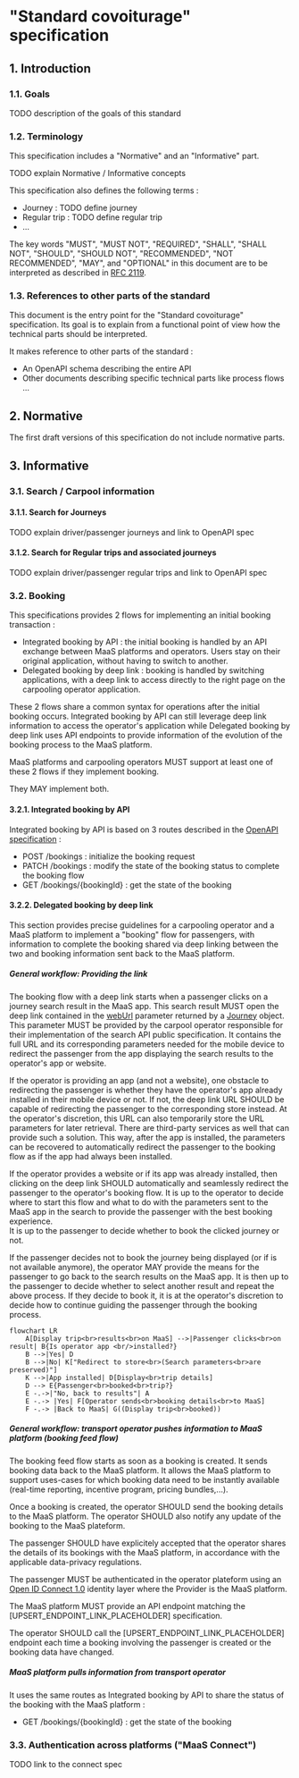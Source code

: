 # "Standard covoiturage" specification

## 1. Introduction

### 1.1. Goals

TODO description of the goals of this standard

### 1.2. Terminology

This specification includes a "Normative" and an "Informative" part.

TODO explain Normative / Informative concepts

This specification also defines the following terms : 

- Journey : TODO define journey 
- Regular trip : TODO define regular trip
- ...

The key words "MUST", "MUST NOT", "REQUIRED", "SHALL", "SHALL NOT", "SHOULD", "SHOULD NOT", "RECOMMENDED", "NOT RECOMMENDED", "MAY", and "OPTIONAL" in this document are to be interpreted as described in [RFC 2119](http://tools.ietf.org/html/rfc2119).

### 1.3. References to other parts of the standard

This document is the entry point for the "Standard covoiturage" specification. Its goal is to explain from a functional point of view how the technical parts should be interpreted.

It makes reference to other parts of the standard : 

- An OpenAPI schema describing the entire API
- Other documents describing specific technical parts like process flows ...

## 2. Normative 

The first draft versions of this specification do not include normative parts.

## 3. Informative

### 3.1. Search / Carpool information

#### 3.1.1. Search for Journeys

TODO explain driver/passenger journeys and link to OpenAPI spec

#### 3.1.2. Search for Regular trips and associated journeys

TODO explain driver/passenger regular trips and link to OpenAPI spec

### 3.2. Booking

This specifications provides 2 flows for implementing an initial booking transaction : 

- Integrated booking by API : the initial booking is handled by an API exchange between MaaS platforms and operators. Users stay on their original application, without having to switch to another.
- Delegated booking by deep link : booking is handled by switching 
  applications, with a deep link to access directly to the right page on the 
  carpooling operator application.

These 2 flows share a common syntax for operations after the initial booking 
occurs. Integrated booking by API can still leverage deep link information to 
access the operator's application while Delegated booking by deep link uses 
API endpoints to provide information of the evolution of the booking process 
to the MaaS platform.

MaaS platforms and carpooling operators MUST support at least one of these 2 flows if they implement booking.

They MAY implement both.

#### 3.2.1. Integrated booking by API

Integrated booking by API is based on 3 routes described in the [OpenAPI 
specification](standard-covoiturage_openapi.yaml) : 

- POST /bookings : initialize the booking request
- PATCH /bookings : modify the state of the booking status to complete the booking flow 
- GET /bookings/{bookingId} : get the state of the booking

#### 3.2.2. Delegated booking by deep link

This section provides precise guidelines for a carpooling operator and a MaaS 
platform to implement a "booking" flow for passengers, with information to 
complete the booking shared via deep linking between the two and booking 
information sent back to the MaaS platform.

##### General workflow: Providing the link

The booking flow with a deep link starts when a passenger clicks on a journey 
search result in the MaaS app. This search result MUST open the deep link 
contained in the 
[webUrl](https://github.com/fabmob/standard-covoiturage/pull/2/files#diff-c722233128f788ea06650bffef56e418732898441b4e2199997c40e9070e3345R269) 
parameter returned by a 
[Journey](https://github.com/fabmob/standard-covoiturage/pull/2/files#diff-c722233128f788ea06650bffef56e418732898441b4e2199997c40e9070e3345R220) 
object. This parameter MUST be provided by the carpool operator responsible 
for their implementation of the search API public specification. It contains 
the full URL and its corresponding parameters needed for the mobile device to 
redirect the passenger from the app displaying the search results to the 
operator's app or website.

If the operator is providing an app (and not a website), one obstacle to 
redirecting the passenger is whether they have the operator's app already 
installed in their mobile device or not. If not, the deep link URL SHOULD be 
capable of redirecting the passenger to the corresponding store instead. At 
the operator's discretion, this URL can also temporarily store the URL 
parameters for later retrieval. There are third-party services as well that 
can provide such a solution. This way, after the app is installed, the 
parameters can be recovered to automatically redirect the passenger to the 
booking flow as if the app had always been installed.

If the operator provides a website or if its app was already installed, then 
clicking on the deep link SHOULD automatically and seamlessly redirect the 
passenger to the operator's booking flow. It is up to the operator to decide 
where to start this flow and what to do with the parameters sent to the MaaS 
app in the search to provide the passenger with the best booking experience.  
It is up to the passenger to decide whether to book the clicked journey or 
not.

If the passenger decides not to book the journey being displayed (or if is not 
available anymore), the operator MAY provide the means for the passenger to go 
back to the search results on the MaaS app. It is then up to the passenger to 
decide whether to select another result and repeat the above process. If they 
decide to book it, it is at the operator's discretion to decide how to 
continue guiding the passenger through the booking process.

~~~mermaid
flowchart LR
    A[Display trip<br>results<br>on MaaS] -->|Passenger clicks<br>on result| B{Is operator app <br/>installed?}
    B -->|Yes| D
    B -->|No| K["Redirect to store<br>(Search parameters<br>are preserved)"]
    K -->|App installed| D[Display<br>trip details]
    D --> E{Passenger<br>booked<br>trip?}
    E -.->|"No, back to results"| A
    E -.-> |Yes| F[Operator sends<br>booking details<br>to MaaS]
    F -.-> |Back to MaaS| G((Display trip<br>booked))
~~~

##### General workflow: transport operator pushes information to MaaS platform (booking feed flow)

The booking feed flow starts as soon as a booking is created. It sends booking 
data back to the MaaS platform. It allows the MaaS platform to support 
uses-cases for which booking data need to be instantly available (real-time 
reporting, incentive program, pricing bundles,...).

Once a booking is created, the operator SHOULD send the booking details to the 
MaaS platform. The operator SHOULD also notify any update of the booking to 
the MaaS plateform.

The passenger SHOULD have explicitely accepted that the operator shares the 
details of its bookings with the MaaS platform, in accordance with the 
applicable data-privacy regulations.

The passenger MUST be authenticated in the operator plateform using an [Open 
ID Connect 1.0](https://openid.net/specs/openid-connect-core-1_0.html) 
identity layer where the Provider is the MaaS platform.

The MaaS platform MUST provide an API endpoint matching the 
[UPSERT_ENDPOINT_LINK_PLACEHOLDER] specification.

The operator SHOULD call the [UPSERT_ENDPOINT_LINK_PLACEHOLDER] endpoint each 
time a booking involving the passenger is created or the booking data have 
changed.

##### MaaS platform pulls information from transport operator

It uses the same routes as Integrated booking by API to share the status of 
the booking with the MaaS platform : 

- GET /bookings/{bookingId} : get the state of the booking

### 3.3. Authentication across platforms ("MaaS Connect")

TODO link to the connect spec
